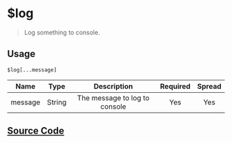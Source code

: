 # $log
> Log something to console.
## Usage
```
$log[...message]
```
| Name | Type | Description | Required | Spread
| :---: | :---: | :---: | :---: | :---: |
message | String | The message to log to console | Yes | Yes
## [Source Code](https://github.com/tryforge/ForgeScript-V2/blob/main/docs/functions/log.md)